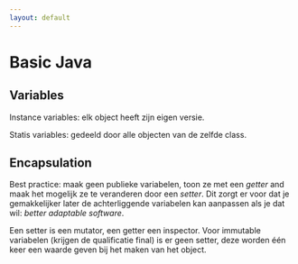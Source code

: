 ```yaml
---
layout: default
---
```


# Basic Java

## Variables

Instance variables: elk object heeft zijn eigen versie.

Statis variables: gedeeld door alle objecten van de zelfde class.

## Encapsulation

Best practice: maak geen publieke variabelen, toon ze met een *getter* and maak het mogelijk ze te veranderen door een *setter*. Dit zorgt er voor dat je gemakkelijker later de achterliggende variabelen kan aanpassen als je dat wil: *better adaptable software*.

Een setter is een mutator, een getter een inspector. Voor immutable variabelen (krijgen de qualificatie final) is er geen setter, deze worden één keer een waarde geven bij het maken van het object.
